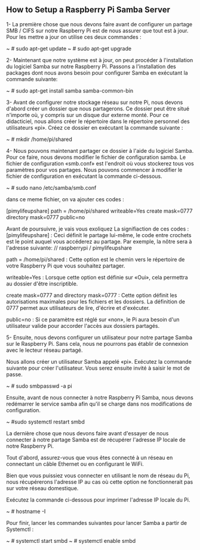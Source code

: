 ## How to Setup a Raspberry Pi Samba Server

1- La première chose que nous devons faire avant de configurer un partage SMB / CIFS sur notre Raspberry Pi est de nous assurer que tout est à jour.
Pour les mettre a jour on utilise ces deux commandes :

~ # sudo apt-get update
~ # sudo apt-get upgrade

2- Maintenant que notre système est à jour, on peut procéder à l'installation du logiciel Samba sur notre Raspberry Pi.
Passons a l'installation des packages dont nous avons besoin pour configurer Samba en exécutant la commande suivante:

~ # sudo apt-get install samba samba-common-bin

3- Avant de configurer notre stockage réseau sur notre Pi, nous devons d'abord créer un dossier que nous partagerons.
Ce dossier peut être situé n'importe où, y compris sur un disque dur externe monté. Pour ce didacticiel, nous allons créer le répertoire dans le répertoire personnel des utilisateurs «pi».
Créez ce dossier en exécutant la commande suivante :

~ # mkdir /home/pi/shared

4- Nous pouvons maintenant partager ce dossier à l'aide du logiciel Samba. Pour ce faire, nous devons modifier le fichier de configuration samba.
Le fichier de configuration «smb.conf» est l'endroit où vous stockerez tous vos paramètres pour vos partages.
Nous pouvons commencer à modifier le fichier de configuration en exécutant la commande ci-dessous.

~ # sudo nano /etc/samba/smb.conf

dans ce meme fichier, on va ajouter ces codes :

[pimylifeupshare]
path = /home/pi/shared
writeable=Yes
create mask=0777
directory mask=0777
public=no

Avant de poursuivre, je vais vous exoliquez La signifiaction de ces codes :
[pimylifeupshare] : Ceci définit le partage lui-même, le code entre crochets est le point auquel vous accéderez au partage. Par exemple, la nôtre sera à l'adresse suivante: // raspberrypi / pimylifeupshare

path = /home/pi/shared : Cette option est le chemin vers le répertoire de votre Raspberry Pi que vous souhaitez partager.

writeable=Yes :  Lorsque cette option est définie sur «Oui», cela permettra au dossier d'être inscriptible.

create mask=0777 and directory mask=0777 : Cette option définit les autorisations maximales pour les fichiers et les dossiers. La définition de 0777 permet aux utilisateurs de lire, d'écrire et d'exécuter.

public=no : Si ce paramètre est réglé sur «non», le Pi aura besoin d'un utilisateur valide pour accorder l'accès aux dossiers partagés.

5-  Ensuite, nous devons configurer un utilisateur pour notre partage Samba sur le Raspberry Pi. Sans cela, nous ne pourrons pas établir de connexion avec le lecteur réseau partagé.

Nous allons créer un utilisateur Samba appelé «pi».
Exécutez la commande suivante pour créer l'utilisateur. Vous serez ensuite invité à saisir le mot de passe.

~ # sudo smbpasswd -a pi

Ensuite, avant de nous connecter à notre Raspberry Pi Samba, nous devons redémarrer le service samba afin qu'il se charge dans nos modifications de configuration.

~ #sudo systemctl restart smbd

 La dernière chose que nous devons faire avant d'essayer de nous connecter à notre partage Samba est de récupérer l'adresse IP locale de notre Raspberry Pi.

Tout d'abord, assurez-vous que vous êtes connecté à un réseau en connectant un câble Ethernet ou en configurant le WiFi.

Bien que vous puissiez vous connecter en utilisant le nom de réseau du Pi, nous récupérerons l'adresse IP au cas où cette option ne fonctionnerait pas sur votre réseau domestique.

Exécutez la commande ci-dessous pour imprimer l'adresse IP locale du Pi.

~ # hostname -I

Pour finir, lancer les commandes suivantes pour lancer Samba a partir de Systemctl :

~ # systemctl start smbd
~ # systemctl enable smbd

            
